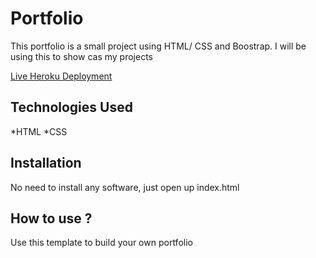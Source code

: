# Portfolio
This portfolio is a small project using HTML/ CSS and Boostrap. I will be using this to show cas my projects

[Live Heroku Deployment](https://portfolio-deandreberry.herokuapp.com/)



## Technologies Used

*HTML
*CSS

## Installation

No need to install any software, just open up index.html

## How to use ?

Use this template to build your own portfolio
